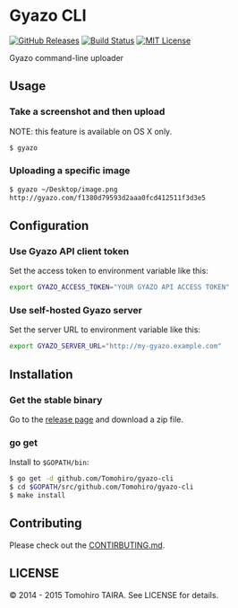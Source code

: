 Gyazo CLI
================================================================================

[![GitHub Releases](https://img.shields.io/github/release/Tomohiro/gyazo-cli.svg?style=flat-square)](https://github.com/Tomohiro/gyazo-cli/releases)
[![Build Status](https://img.shields.io/travis/Tomohiro/gyazo-cli.svg?style=flat-square)](https://travis-ci.org/Tomohiro/gyazo-cli)
[![MIT License](http://img.shields.io/badge/license-MIT-blue.svg?style=flat-square)](https://github.com/Tomohiro/gyazo-cli/blob/master/LICENSE)

Gyazo command-line uploader


Usage
--------------------------------------------------------------------------------

### Take a screenshot and then upload

NOTE: this feature is available on OS X only.

```sh
$ gyazo
```


### Uploading a specific image

```sh
$ gyazo ~/Desktop/image.png
http://gyazo.com/f1380d79593d2aaa0fcd412511f3d3e5
```


Configuration
--------------------------------------------------------------------------------

### Use Gyazo API client token

Set the access token to environment variable like this:

```sh
export GYAZO_ACCESS_TOKEN="YOUR GYAZO API ACCESS TOKEN"
```


### Use self-hosted Gyazo server

Set the server URL to environment variable like this:

```sh
export GYAZO_SERVER_URL="http://my-gyazo.example.com"
```


Installation
--------------------------------------------------------------------------------

### Get the stable binary

Go to the [release page](https://github.com/Tomohiro/gyazo-cli/releases) and download a zip file.


### go get

Install to `$GOPATH/bin`:

```sh
$ go get -d github.com/Tomohiro/gyazo-cli
$ cd $GOPATH/src/github.com/Tomohiro/gyazo-cli
$ make install
```


Contributing
--------------------------------------------------------------------------------

Please check out the [CONTIRBUTING.md](CONTRIBUTING.md).


LICENSE
--------------------------------------------------------------------------------

&copy; 2014 - 2015 Tomohiro TAIRA.
See LICENSE for details.
